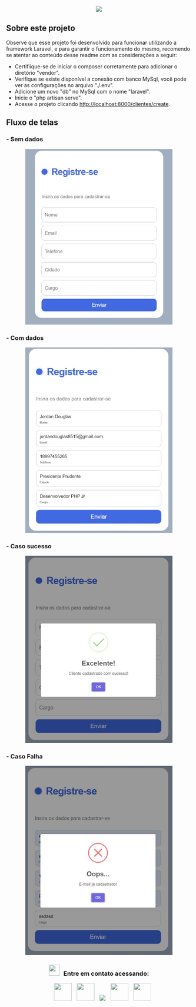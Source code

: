 <p align="center"><img src="https://raw.githubusercontent.com/laravel/art/master/logo-lockup/5%20SVG/2%20CMYK/1%20Full%20Color/laravel-logolockup-cmyk-red.svg" width="400"></p>



## Sobre este projeto

Observe que esse projeto foi desenvolvido para funcionar utilizando a framework Laravel, e para garantir o funcionamento do mesmo, recomendo se atentar 
 ao conteúdo desse readme com as considerações a seguir:


- Certifiique-se de iniciar o composer corretamente para adicionar o diretório "vendor".
- Verifique se existe disponível a conexão com banco MySql, você pode ver as configurações no arquivo "./.env".
- Adicione um novo "db" no MySql com o nome "laravel".
- Inicie o "php artisan serve".
- Acesse o projeto clicando [http://localhost:8000/clientes/create](http://localhost:8000/clientes/create).


## Fluxo de telas
###  - Sem dados
<p align="center"><img src="./readme/img/sem-dados.jpg" width="400"></p>

###  - Com dados
<p align="center"><img src="./readme/img/com-dados.jpg" width="400"></p>

###  - Caso sucesso
<p align="center"><img src="./readme/img/sucess.jpg" width="400"></p>

###  - Caso Falha
<p align="center"><img src="./readme/img/error.jpg" width="400"></p>

<p align="center">

<h3 align="center" > <img src="https://media.giphy.com/media/iY8CRBdQXODJSCERIr/giphy.gif" width="30" height="30" style="margin-right: 10px;">Entre em contato acessando: </h3>
 <div align="center"  class="icons-social" style="margin-left: 10px;">
        <a style="margin-left: 10px;"  target="_blank" href="https://www.linkedin.com/in/jordan-douglas-rosa-de-melo/">
			<img width="48"  height="48" src="https://img.icons8.com/3d-fluency/94/linkedin.png"></a>
        <a style="margin-left: 10px;" target="_blank" href="https://github.com/JordanDouglasRDM">
		<img width="48"  height="48" src="https://img.icons8.com/3d-fluency/94/github.png"></a>
		<a style="margin-left: 10px;" target="_blank" href="https://wa.me/5518997455265/">
				<img src="https://img.icons8.com/fluency/48/whatsapp.png"></a>
    <a style="margin-left: 10px;" target="_blank" href="https://instagram.com/jordan.dmelo?igshid=MzNlNGNkZWQ4Mg==">
			<img width="48"  height="48" src="https://img.icons8.com/arcade/64/instagram-new.png"></a>
    <a style="margin-left: 10px;" target="_blank" href="mailto:jordandouglas8515@gmail.com">
			<img width="48"  height="48" src="https://img.icons8.com/arcade/64/gmail.png"></a>
      </div>

</p>
